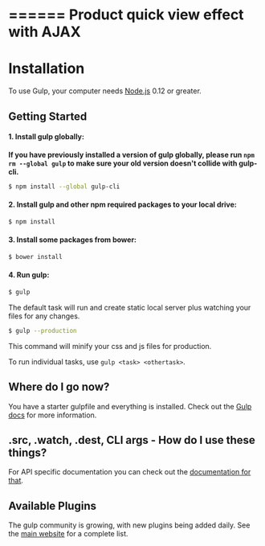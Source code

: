 ======
Product quick view effect with AJAX
======

# Installation

To use Gulp, your computer needs [Node.js](https://nodejs.org/en/) 0.12 or greater.

## Getting Started

#### 1. Install gulp globally:

__If you have previously installed a version of gulp globally, please run `npm rm --global gulp`
to make sure your old version doesn't collide with gulp-cli.__

```sh
$ npm install --global gulp-cli
```

#### 2. Install gulp and other npm required packages to your local drive:

```sh
$ npm install
```

#### 3. Install some packages from bower:

```sh
$ bower install
```

#### 4. Run gulp:

```sh
$ gulp
```

The default task will run and create static local server plus watching your files for any changes.


```sh
$ gulp --production
```
This command will minify your css and js files for production.

To run individual tasks, use `gulp <task> <othertask>`.

## Where do I go now?

You have a starter gulpfile and everything is installed. Check out the [Gulp docs](https://github.com/gulpjs/gulp/tree/master/docs) for more information.

## .src, .watch, .dest, CLI args - How do I use these things?

For API specific documentation you can check out the [documentation for that](https://github.com/gulpjs/gulp/blob/master/docs/API.md).

## Available Plugins

The gulp community is growing, with new plugins being added daily. See the [main website](http://gulpjs.com/plugins/) for a complete list.